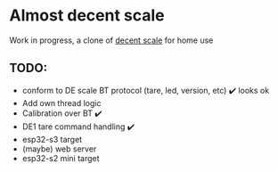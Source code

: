 # Almost decent scale

Work in progress, a clone of [decent scale](https://decentespresso.com/decentscale_api) for home use

## TODO:

- conform to DE scale BT protocol (tare, led, version, etc) ✔️ looks ok
- Add own thread logic
- Calibration over BT ✔️
- DE1 tare command handling ✔️
- esp32-s3 target
- (maybe) web server
- esp32-s2 mini target
